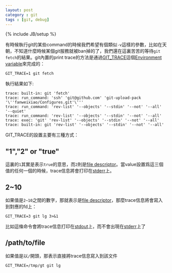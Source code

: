 ```yaml
---
layout: post
category : git
tags : [git, debug]
---
```

{% include JB/setup %}

有時候執行git的某些command的時候我們希望有個類似`-v`這樣的參數，比如在天朝，不知道什麼時候某個git服務就被ban掉的了，我們還在這裏苦苦的等待`git fetch`的結果。git內置的print trace的方法是通過[GIT_TRACE](http://www.kernel.org/pub/software/scm/git/docs/)這個[Environment variable](http://en.wikipedia.org/wiki/Environment_variable)來完成的：
	
	GIT_TRACE=1 git fetch
	
執行結果如下:	
	
	trace: built-in: git 'fetch'
	trace: run_command: 'ssh' 'git@github.com' 'git-upload-pack '\''fanweixiao/Configures.git'\'''
	trace: run_command: 'rev-list' '--objects' '--stdin' '--not' '--all' '--quiet'
	trace: run_command: 'rev-list' '--objects' '--stdin' '--not' '--all'
	trace: exec: 'git' 'rev-list' '--objects' '--stdin' '--not' '--all'
	trace: built-in: git 'rev-list' '--objects' '--stdin' '--not' '--all'	
GIT_TRACE的設置主要有三種方式：

## "1","2" or "true" ##

這裏的`1`其實是表示`true`的意思，而`2`則是[file descriptor]。當value設置爲這三個值的任何一個的時候，trace信息將會打印在[stderr]上。

## 2~10 ##

如果值是`2~10`之間的數字，那就表示是[file descriptor]，那麼trace信息將會寫入到對應的fd上：

	GIT_TRACE=3 git lg 3>&1
	
比如這條命令會將trace信息打印在[stdout]上，而不會出現在[stderr]上了

## /path/to/file ##

如果值是以`/`開頭，那表示直接將trace信息寫入到該文件

	GIT_TRACE=/tmp/gt git lg
	

[file descriptor]: http://en.wikipedia.org/wiki/File_descriptor
[stdout]: http://en.wikipedia.org/wiki/Standard_streams#Standard_output_.28stdout.29
[stderr]: http://en.wikipedia.org/wiki/Standard_streams#Standard_error_.28stderr.29